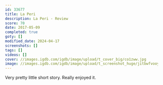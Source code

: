 ```yaml
---
id: 33677
title: La Peri
description: La Peri - Review
score: 70
date: 2017-05-09
completed: true
goty: []
modified_date: 2024-04-17
screenshots: []
tags: []
videos: []
cover: //images.igdb.com/igdb/image/upload/t_cover_big/co1zww.jpg
image: //images.igdb.com/igdb/image/upload/t_screenshot_huge/jitbwfvooytbdej2j3do.jpg
---
```

Very pretty little short story. Really enjoyed it.